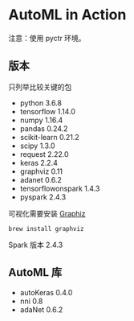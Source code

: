 # AutoML in Action

注意：使用 pyctr 环境。

## 版本

只列举比较关键的包

+ python 3.6.8
+ tensorflow 1.14.0
+ numpy 1.16.4
+ pandas 0.24.2
+ scikit-learn 0.21.2
+ scipy 1.3.0
+ request 2.22.0
+ keras 2.2.4
+ graphviz 0.11
+ adanet 0.6.2
+ tensorflowonspark 1.4.3
+ pyspark 2.4.3

可视化需要安装 [Graphiz](https://graphviz.gitlab.io/download/)

`brew install graphviz`

Spark 版本 2.4.3

## AutoML 库

+ autoKeras 0.4.0
+ nni 0.8
+ adaNet 0.6.2